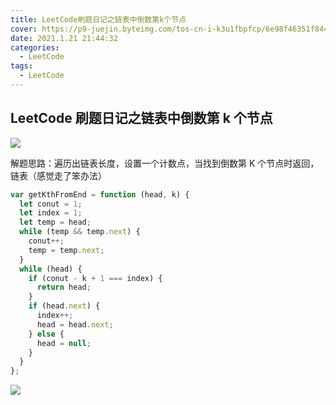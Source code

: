 ```yaml
---
title: LeetCode刷题日记之链表中倒数第k个节点
cover: https://p9-juejin.byteimg.com/tos-cn-i-k3u1fbpfcp/6e98f46351f84451804105231059ed4b~tplv-k3u1fbpfcp-watermark.image
date: 2021.1.21 21:44:32
categories:
  - LeetCode
tags:
  - LeetCode
---
```


## LeetCode 刷题日记之链表中倒数第 k 个节点

![](https://p9-juejin.byteimg.com/tos-cn-i-k3u1fbpfcp/6e98f46351f84451804105231059ed4b~tplv-k3u1fbpfcp-watermark.image)

解题思路：遍历出链表长度，设置一个计数点，当找到倒数第 K 个节点时返回，链表（感觉走了笨办法）

```js
var getKthFromEnd = function (head, k) {
  let conut = 1;
  let index = 1;
  let temp = head;
  while (temp && temp.next) {
    conut++;
    temp = temp.next;
  }
  while (head) {
    if (conut - k + 1 === index) {
      return head;
    }
    if (head.next) {
      index++;
      head = head.next;
    } else {
      head = null;
    }
  }
};
```

![](https://p1-juejin.byteimg.com/tos-cn-i-k3u1fbpfcp/52936c070b394dc2b0c4059fad49f791~tplv-k3u1fbpfcp-watermark.image)
